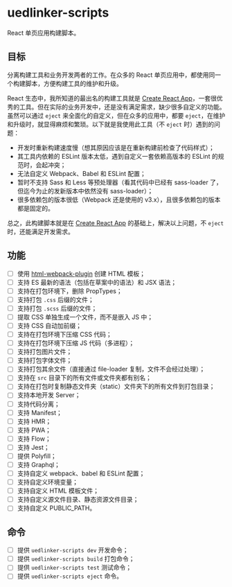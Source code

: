 # uedlinker-scripts

React 单页应用构建脚本。

## 目标

分离构建工具和业务开发两者的工作。在众多的 React 单页应用中，都使用同一个构建脚本，方便构建工具的维护和升级。

React 生态中，我所知道的最出名的构建工具就是 [Create React App](https://github.com/facebook/create-react-app)，一套很优秀的工具。但在实际的业务开发中，还是没有满足需求，缺少很多自定义的功能。虽然可以通过 `eject` 来全面化的自定义，但在众多的应用中，都要 `eject`，在维护和升级时，就显得麻烦和繁琐。以下就是我使用此工具（不 `eject` 时）遇到的问题：

- 开发时重新构建速度慢（想其原因应该是在重新构建前检查了代码样式）；
- 其工具内依赖的 ESLint 版本太低，遇到自定义一套依赖高版本的 ESLint 的规范时，会起冲突；
- 无法自定义 Webpack、Babel 和 ESLint 配置；
- 暂时不支持 Sass 和 Less 等预处理器（看其代码中已经有 sass-loader 了，但迄今为止的发新版本中依然没有 sass-loader）；
- 很多依赖包的版本很低（Webpack 还是使用的 v3.x），且很多依赖包的版本都是固定的。

总之，此构建脚本就是在 [Create React App](https://github.com/facebook/create-react-app) 的基础上，解决以上问题，不 `eject` 时，还能满足开发需求。

## 功能

- [ ] 使用 [html-webpack-plugin](https://github.com/jantimon/html-webpack-plugin) 创建 HTML 模板；
- [ ] 支持 ES 最新的语法（包括在草案中的语法）和 JSX 语法；
- [ ] 支持在打包环境下，删除 PropTypes；
- [ ] 支持打包 `.css` 后缀的文件；
- [ ] 支持打包 `.scss` 后缀的文件；
- [ ] 提取 CSS 单独生成一个文件，而不是嵌入 JS 中；
- [ ] 支持 CSS 自动加前缀；
- [ ] 支持在打包环境下压缩 CSS 代码；
- [ ] 支持在打包环境下压缩 JS 代码（多进程）；
- [ ] 支持打包图片文件；
- [ ] 支持打包字体文件；
- [ ] 支持打包其余文件（直接通过 file-loader 复制，文件不会经过处理）；
- [ ] 支持在 `src` 目录下的所有文件或文件夹都有别名；
- [ ] 支持在打包时复制静态文件夹（static）文件夹下的所有文件到打包目录；
- [ ] 支持本地开发 Server；
- [ ] 支持代码分离；
- [ ] 支持 Manifest；
- [ ] 支持 HMR；
- [ ] 支持 PWA；
- [ ] 支持 Flow；
- [ ] 支持 Jest；
- [ ] 提供 Polyfill；
- [ ] 支持 Graphql；
- [ ] 支持自定义 webpack、babel 和 ESLint 配置；
- [ ] 支持自定义环境变量；
- [ ] 支持自定义 HTML 模板文件；
- [ ] 支持自定义源文件目录、静态资源文件目录；
- [ ] 支持自定义 PUBLIC_PATH。

## 命令

- [ ] 提供 `uedlinker-scripts dev` 开发命令；
- [ ] 提供 `uedlinker-scripts build` 打包命令；
- [ ] 提供 `uedlinker-scripts test` 测试命令；
- [ ] 提供 `uedlinker-scripts eject` 命令。
